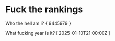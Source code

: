 # Fuck the rankings

Who the hell am I?
{ 9445979 }

What fucking year is it?
[ 2025-01-10T21:00:00Z ]
